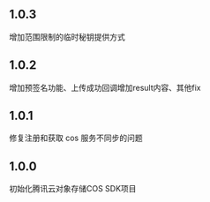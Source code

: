 ## 1.0.3
增加范围限制的临时秘钥提供方式

## 1.0.2
增加预签名功能、上传成功回调增加result内容、其他fix

## 1.0.1
修复注册和获取 cos 服务不同步的问题

## 1.0.0
初始化腾讯云对象存储COS SDK项目